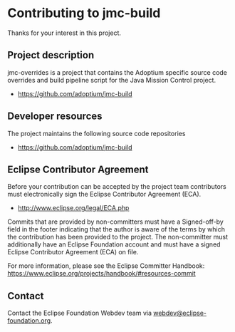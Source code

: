 # Contributing to jmc-build

Thanks for your interest in this project.

## Project description

jmc-overrides is a project that contains the Adoptium specific source code overrides and build pipeline script for the Java Mission Control project.

* https://github.com/adoptium/jmc-build

## Developer resources

The project maintains the following source code repositories

* https://github.com/adoptium/jmc-build

## Eclipse Contributor Agreement

Before your contribution can be accepted by the project team contributors must
electronically sign the Eclipse Contributor Agreement (ECA).

* http://www.eclipse.org/legal/ECA.php

Commits that are provided by non-committers must have a Signed-off-by field in
the footer indicating that the author is aware of the terms by which the
contribution has been provided to the project. The non-committer must
additionally have an Eclipse Foundation account and must have a signed Eclipse
Contributor Agreement (ECA) on file.

For more information, please see the Eclipse Committer Handbook:
https://www.eclipse.org/projects/handbook/#resources-commit

## Contact

Contact the Eclipse Foundation Webdev team via webdev@eclipse-foundation.org.
